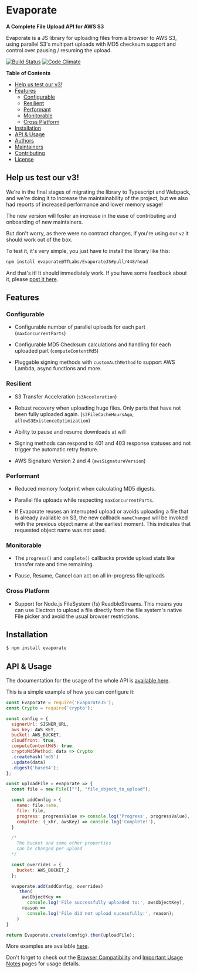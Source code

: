 
# Evaporate

**A Complete File Upload API for AWS S3**

Evaporate is a JS library for uploading files from a browser to
AWS S3, using parallel S3's multipart uploads with MD5 checksum support
and control over pausing / resuming the upload.

[![Build Status](https://travis-ci.org/bikeath1337/EvaporateJS.svg?branch=master)](https://travis-ci.org/bikeath1337/EvaporateJS)
[![Code Climate](https://codeclimate.com/github/TTLabs/EvaporateJS/badges/gpa.svg)](https://codeclimate.com/github/TTLabs/EvaporateJS)

**Table of Contents**

- [Help us test our v3!](#help-us-test-our-v3)
- [Features](#features)
  - [Configurable](#configurable)
  - [Resilient](#resilient)
  - [Performant](#performant)
  - [Monitorable](#monitorable)
  - [Cross Platform](#cross-platform)
- [Installation](#installation)
- [API & Usage](#api--usage)
- [Authors](#authors)
- [Maintainers](#maintainers)
- [Contributing](#contributing)
- [License](#license)

## Help us test our v3!

We're in the final stages of migrating the library to Typescript and Webpack, and we're doing it to increase the maintainability of the project, but we also had reports of increased performance and lower memory usage!

The new version will foster an increase in the ease of contributing and onboarding of new maintainers.

But don't worry, as there were no contract changes, if you're using our `v2` it should work out of the box.

To test it, it's very simple, you just have to install the library like this:

```bash
npm install evaporate@TTLabs/EvaporateJS#pull/448/head
```

And that's it! It should immediately work. If you have some feedback about it, please [post it here](https://github.com/TTLabs/EvaporateJS/pull/448).

## Features

### Configurable

- Configurable number of parallel uploads for each part (`maxConcurrentParts`)

- Configurable MD5 Checksum calculations and handling for each uploaded
  part (`computeContentMd5`)

- Pluggable signing methods with `customAuthMethod` to support AWS Lambda, async functions and more.

### Resilient

- S3 Transfer Acceleration (`s3Acceleration`)

- Robust recovery when uploading huge files. Only parts that
  have not been fully uploaded again. (`s3FileCacheHoursAgo`, `allowS3ExistenceOptimization`)

- Ability to pause and resume downloads at will

- Signing methods can respond to 401 and 403 response statuses and not trigger the automatic retry feature.

- AWS Signature Version 2 and 4 (`awsSignatureVersion`)

### Performant

- Reduced memory footprint when calculating MD5 digests.

- Parallel file uploads while respecting `maxConcurrentParts`.

- If Evaporate reuses an interrupted upload or avoids uploading a file that is already available on S3, the new
  callback `nameChanged` will be invoked with the previous object name at the earliest moment. This indicates
  that requested object name was not used.

### Monitorable

- The `progress()` and `complete()` callbacks provide upload stats like transfer rate and time remaining.

- Pause, Resume, Cancel can act on all in-progress file uploads

### Cross Platform

- Support for Node.js FileSystem (fs) ReadbleStreams. This means you can use Electron to upload a file directly from
  the file system's native File picker and avoid the usual browser restrictions.

## Installation

```bash
$ npm install evaporate
```

## API & Usage

The documentation for the usage of the whole API is [available here](https://github.com/TTLabs/EvaporateJS/wiki/API).

This is a simple example of how you can configure it:

```javascript
const Evaporate = require('EvaporateJS');
const Crypto = require('crypto');

const config = {
  signerUrl: SIGNER_URL,
  aws_key: AWS_KEY,
  bucket: AWS_BUCKET,
  cloudfront: true,
  computeContentMd5: true,
  cryptoMd5Method: data => Crypto
  .createHash('md5')
  .update(data)
  .digest('base64');
};

const uploadFile = evaporate => {
  const file = new File([""], "file_object_to_upload");

  const addConfig = {
    name: file.name,
    file: file,
    progress: progressValue => console.log('Progress', progressValue),
    complete: (_xhr, awsKey) => console.log('Complete!'),
  }

  /*
    The bucket and some other properties
    can be changed per upload
  */

  const overrides = {
    bucket: AWS_BUCKET_2
  };

  evaporate.add(addConfig, overrides)
    .then(
      awsObjectKey =>
        console.log('File successfully uploaded to:', awsObjectKey),
      reason =>
        console.log('File did not upload sucessfully:', reason);
    )
}

return Evaporate.create(config).then(uploadFile);
```

More examples are available [here](https://github.com/TTLabs/EvaporateJS/wiki/Examples).

Don't forget to check out the [Browser Compatibility](https://github.com/TTLabs/EvaporateJS/wiki/Browser-Compatibility) and [Important Usage Notes](https://github.com/TTLabs/EvaporateJS/wiki/Important-Usage-Notes) pages for usage details.